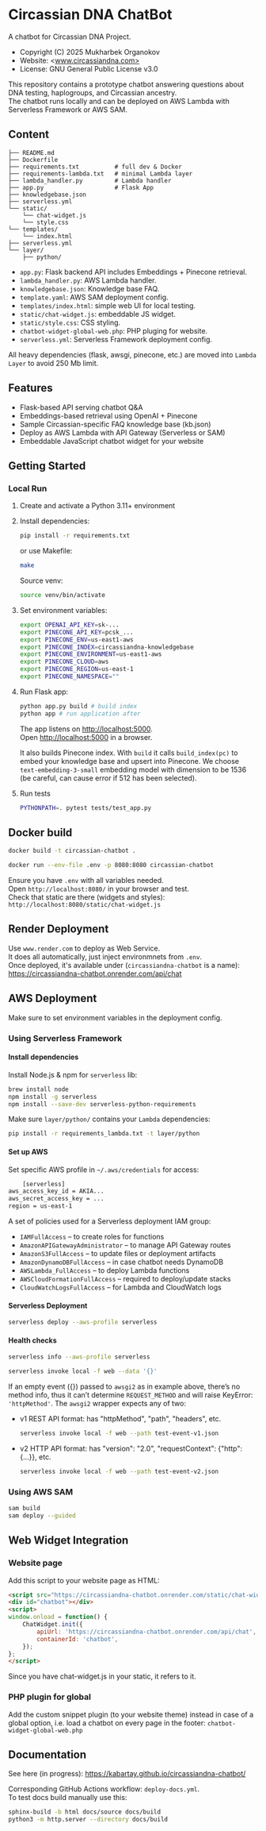 # Circassian DNA ChatBot

A chatbot for Circassian DNA Project.

- Copyright (C) 2025 Mukharbek Organokov
- Website: <www.circassiandna.com>
- License: GNU General Public License v3.0

This repository contains a prototype chatbot answering questions about DNA testing, haplogroups, and Circassian ancestry.  
The chatbot runs locally and can be deployed on AWS Lambda with Serverless Framework or AWS SAM.

## Content

    ├── README.md
    ├── Dockerfile
    ├── requirements.txt          # full dev & Docker
    ├── requirements-lambda.txt   # minimal Lambda layer
    ├── lambda_handler.py         # Lambda handler
    ├── app.py                    # Flask App
    ├── knowledgebase.json
    ├── serverless.yml
    └── static/
        └── chat-widget.js
        └── style.css
    └── templates/
        └── index.html
    ├── serverless.yml
    └── layer/
        ├── python/

- `app.py`: Flask backend API includes Embeddings + Pinecone retrieval.
- `lambda_handler.py`: AWS Lambda handler.
- `knowledgebase.json`: Knowledge base FAQ.
- `template.yaml`: AWS SAM deployment config.
- `templates/index.html`: simple web UI for local testing.
- `static/chat-widget.js`: embeddable JS widget.
- `static/style.css`: CSS styling.
- `chatbot-widget-global-web.php`: PHP pluging for website.
- `serverless.yml`: Serverless Framework deployment config.

All heavy dependencies (flask, awsgi, pinecone, etc.) are moved into `Lambda Layer` to avoid 250 Mb limit.

## Features

- Flask-based API serving chatbot Q&A
- Embeddings-based retrieval using OpenAI + Pinecone
- Sample Circassian-specific FAQ knowledge base (kb.json)
- Deploy as AWS Lambda with API Gateway (Serverless or SAM)
- Embeddable JavaScript chatbot widget for your website

## Getting Started

### Local Run

1. Create and activate a Python 3.11+ environment  

2. Install dependencies:  

    ```bash
    pip install -r requirements.txt
    ```

    or use Makefile:

    ```bash
    make
    ```

    Source venv:

    ```bash
    source venv/bin/activate
    ```

3. Set environment variables:

    ```bash
    export OPENAI_API_KEY=sk-...
    export PINECONE_API_KEY=pcsk_...
    export PINECONE_ENV=us-east1-aws
    export PINECONE_INDEX=circassiandna-knowledgebase
    export PINECONE_ENVIRONMENT=us-east1-aws
    export PINECONE_CLOUD=aws
    export PINECONE_REGION=us-east-1
    export PINECONE_NAMESPACE=""
    ```

4. Run Flask app:

    ```python
    python app.py build # build index
    python app # run application after
    ```

    The app listens on <http://localhost:5000>.  
    Open <http://localhost:5000> in a browser.

    It also builds Pinecone index. With `build` it calls `build_index(pc)` to embed your knowledge base and upsert into Pinecone. We choose `text-embedding-3-small` embedding model with dimension to be 1536 (be careful, can cause error if 512 has been selected).

5. Run tests

    ```bash
    PYTHONPATH=. pytest tests/test_app.py
    ```

## Docker build

```bash
docker build -t circassian-chatbot .
```

```bash
docker run --env-file .env -p 8080:8080 circassian-chatbot
```

Ensure you have `.env` with all variables needed.  
Open `http://localhost:8080/` in your browser and test.  
Check that static are there (widgets and styles):  
`http://localhost:8080/static/chat-widget.js`

## Render Deployment

Use `www.render.com` to deploy as Web Service.  
It does all automatically, just inject environmnets from `.env`.  
Once deployed, it's available under (`circassiandna-chatbot` is a name):  
<https://circassiandna-chatbot.onrender.com/api/chat>

## AWS Deployment  

Make sure to set environment variables in the deployment config.

### Using Serverless Framework

#### Install dependencies

Install Node.js & npm for `serverless` lib:  

```bash
brew install node
npm install -g serverless
npm install --save-dev serverless-python-requirements
```

Make sure `layer/python/` contains your `Lambda` dependencies:  

```bash
pip install -r requirements_lambda.txt -t layer/python
```

#### Set up AWS

Set specific AWS profile in `~/.aws/credentials` for access:  

```bash
    [serverless]
aws_access_key_id = AKIA...
aws_secret_access_key = ...
region = us-east-1
```

A set of policies used for a Serverless deployment IAM group:

- `IAMFullAccess` – to create roles for functions
- `AmazonAPIGatewayAdministrator` – to manage API Gateway routes
- `AmazonS3FullAccess` – to update files or deployment artifacts
- `AmazonDynamoDBFullAccess` – in case chatbot needs DynamoDB
- `AWSLambda_FullAccess` – to deploy Lambda functions
- `AWSCloudFormationFullAccess` – required to deploy/update stacks
- `CloudWatchLogsFullAccess` – for Lambda and CloudWatch logs

#### Serverless Deployment

```bash
serverless deploy --aws-profile serverless
```

#### Health checks

```bash
serverless info --aws-profile serverless
```

```bash
serverless invoke local -f web --data '{}'
```

If an empty event ({}) passed to `awsgi2` as in example above, there’s no method info, thus it can’t determine `REQUEST_METHOD` and will raise KeyError: `'httpMethod'`. The `awsgi2` wrapper expects any of two:  

- v1 REST API format: has "httpMethod", "path", "headers", etc.

    ```bash
    serverless invoke local -f web --path test-event-v1.json
    ```

- v2 HTTP API format: has "version": "2.0", "requestContext": {"http": {...}}, etc.

    ```bash
    serverless invoke local -f web --path test-event-v2.json
    ```

### Using AWS SAM

```bash
sam build
sam deploy --guided
```

## Web Widget Integration  

### Website page

Add this script to your website page as HTML:

```html
<script src="https://circassiandna-chatbot.onrender.com/static/chat-widget.js"></script>
<div id="chatbot"></div>
<script>
window.onload = function() {
    ChatWidget.init({
        apiUrl: 'https://circassiandna-chatbot.onrender.com/api/chat',
        containerId: 'chatbot',
    });
};
</script>
```

Since you have chat-widget.js in your static, it refers to it.

### PHP plugin for global

Add the custom snippet plugin (to your website theme) instead in case
of a global option, i.e. load a chatbot on every page in the footer: `chatbot-widget-global-web.php`

## Documentation

See here (in progress): <https://kabartay.github.io/circassiandna-chatbot/>

Corresponding GitHub Actions workflow: `deploy-docs.yml`.  
To test docs build manually use this:

```bash
sphinx-build -b html docs/source docs/build
python3 -m http.server --directory docs/build
```
